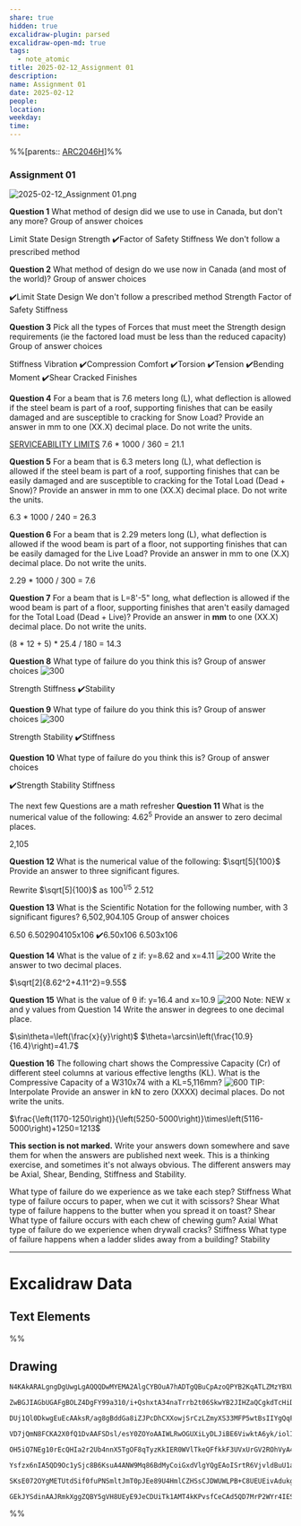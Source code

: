 ```yaml
---
share: true
hidden: true
excalidraw-plugin: parsed
excalidraw-open-md: true
tags:
  - note_atomic
title: 2025-02-12_Assignment 01
description: 
name: Assignment 01
date: 2025-02-12
people: 
location: 
weekday: 
time: 
---
```


%%[parents:: [ARC2046H](../../../../../Courses/2025/ARC2046H/index.md)]%%

### Assignment 01

![2025-02-12_Assignment 01.png](Periodic%20Notes/Atomic/2025/2025-02-12_Assignment%2001/2025-02-12_Assignment%2001.png)

**Question 1**
What method of design did we use to use in Canada, but don't any more?
Group of answer choices

Limit State Design
Strength
✔️Factor of Safety
Stiffness
We don't follow a prescribed method

**Question 2**
What method of design do we use now in Canada (and most of the world)?
Group of answer choices

✔️Limit State Design
We don't follow a prescribed method
Strength
Factor of Safety
Stiffness

**Question 3**
Pick all the types of Forces that must meet the Strength design requirements (ie the factored load must be less than the reduced capacity)
Group of answer choices

Stiffness
Vibration
✔️Compression
Comfort
✔️Torsion
✔️Tension
✔️Bending Moment
✔️Shear
Cracked Finishes

**Question 4**
For a beam that is 7.6 meters long (L), what deflection is allowed if the steel beam is part of a roof, supporting finishes that can be easily damaged and are susceptible to cracking for Snow Load?
Provide an answer in mm to one (XX.X) decimal place. Do not write the units.

[SERVICEABILITY LIMITS](Periodic%20Notes/Atomic/2025/2025-02/2025-02-12_Assignment%2001/Attachments/2025-02-12_Assignment%2001/SERVICEABILITY%20LIMITS.pdf)
7.6 * 1000 / 360 = 21.1

**Question 5**
For a beam that is 6.3 meters long (L), what deflection is allowed if the steel beam is part of a roof, supporting finishes that can be easily damaged and are susceptible to cracking for the Total Load (Dead + Snow)?
Provide an answer in mm to one (XX.X) decimal place. Do not write the units.

6.3 * 1000 / 240 = 26.3

**Question 6**
For a beam that is 2.29 meters long (L), what deflection is allowed if the wood beam is part of a floor, not supporting finishes that can be easily damaged for the Live Load?
Provide an answer in mm to one (X.X) decimal place. Do not write the units.

2.29 * 1000 / 300 = 7.6

**Question 7**
For a beam that is L=8'-5" long, what deflection is allowed if the wood beam is part of a floor, supporting finishes that aren't easily damaged for the Total Load (Dead + Live)?
Provide an answer in **mm** to one (XX.X) decimal place. Do not write the units.

(8 * 12 + 5) * 25.4 / 180 = 14.3

**Question 8**
What type of failure do you think this is?
Group of answer choices
![300](./Attachments/2025-02-12_Assignment%2001/Pasted%20image%2020250108182017.png)

Strength
Stiffness
✔️Stability

**Question 9**
What type of failure do you think this is?
Group of answer choices
![300](./Attachments/2025-02-12_Assignment%2001/Pasted%20image%2020250108182058.png)

Strength
Stability
✔️Stiffness

**Question 10**
What type of failure do you think this is?
Group of answer choices

✔️Strength
Stability
Stiffness

The next few Questions are a math refresher
**Question 11**
What is the numerical value of the following:
$4.62^5$
Provide an answer to zero decimal places.

2,105

**Question 12**
What is the numerical value of the following:
$\sqrt[5]{100}$
Provide an answer to three significant figures.

Rewrite $\sqrt[5]{100}$​ as $100^{1/5}$
2.512

**Question 13**
What is the Scientific Notation for the following number, with 3 significant figures?
6,502,904.105
Group of answer choices

6.50
6.502904105x106
✔️6.50x106
6.503x106

**Question 14**
What is the value of z if:
y=8.62 and x=4.11
![200](./Attachments/2025-02-12_Assignment%2001/Pasted%20image%2020250108182513.png)
Write the answer to two decimal places.

$\sqrt[2]{8.62^2+4.11^2}=9.55$

**Question 15**
What is the value of θ if:
y=16.4 and x=10.9
![200](./Attachments/2025-02-12_Assignment%2001/Pasted%20image%2020250108182602.png)
Note: NEW x and y values from Question 14
Write the answer in degrees to one decimal place.

$\sin\theta=\left(\frac{x}{y}\right)$
$\theta=\arcsin\left(\frac{10.9}{16.4}\right)=41.7$

**Question 16**
The following chart shows the Compressive Capacity (Cr) of different steel columns at various effective lengths (KL). What is the Compressive Capacity of a W310x74 with a KL=5,116mm?
![600](./Attachments/2025-02-12_Assignment%2001/Pasted%20image%2020250108182629.png)
TIP: Interpolate
Provide an answer in kN to zero (XXXX) decimal places. Do not write the units.

$\frac{\left(1170-1250\right)}{\left(5250-5000\right)}\times\left(5116-5000\right)+1250=1213$

**This section is not marked.**
Write your answers down somewhere and save them for when the answers are published next week. This is a thinking exercise, and sometimes it's not always obvious. The different answers may be Axial, Shear, Bending, Stiffness and Stability.

What type of failure do we experience as we take each step?
Stiffness
What type of failure occurs to paper, when we cut it with scissors?
Shear
What type of failure happens to the butter when you spread it on toast?
Shear
What type of failure occurs with each chew of chewing gum?
Axial
What type of failure do we experience when drywall cracks?
Stiffness
What type of failure happens when a ladder slides away from a building?
Stability

---

# Excalidraw Data

## Text Elements

%%

## Drawing

```compressed-json
N4KAkARALgngDgUwgLgAQQQDwMYEMA2AlgCYBOuA7hADTgQBuCpAzoQPYB2KqATLZMzYBXUtiRoIACyhQ4zZAHoFAc0JRJQgEYA6bGwC2CgF7N6hbEcK4OCtptbErHALRY8RMpWdx8Q1TdIEfARcZgRmBShcZQUebQA2bQAOGjoghH0EDihmbgBtcDBQMBKIEm4IAHlneIBFSoBHAGsGgGEAVQaAKwARdopNAGZamDYYVJLIWEQK3FJSNip+Usxu

ZwBGJIAGbUGAFgBOLZ4DgFY99a310/i+QshxtA34naTrrb2t06SkwYB2JIHZaQCgkdTcHiDQYJA57H6nHinQZHW6nYFSBCEZTSbgHRJ/eJ7HhJHik+I3RHo6zKYLcLbo5hQBZNBCtNj4NikCoAYnWCD5fImpU0uGwTWUCyEHGIbI5XIkTOszDgcyyUCFkAAZoR8PgAMqwWkSQQeDUQRnMhAAdTBkghDKZbBZBpgRvQJvK6Ml2I44VyaHp9wgbBV2

DUj1Ql0DkwgEuEcAAksR/ag8gBddGa8iZJPcDhCXXowjSrCzLZmyXS33MFP5wtBsIIYgQqF7eLrSHrdGMFjsLhoE7dpisTgAOU4Ym4f2Rg1Jg3WQKDhGYPXSUCb3CZQgQ6M0wmlAFFgplsrWC/h0UI4MRcOvm2h1tO24N4Qdrnt0UQOE08+fP2wxQ3NBNQIMJ0TgNhixyfJ7jAApJhKaMEK2WCM1g+CEMhaF4lheFEWRLZUWBEo8W0AkiRJMkKVO

VD7jQmN8FCKA2X0fQ1DvAAFSDsl/esY0ZOYoAAIWLRwOGUXiLyDLJiBE6ViwktA6yk/iolIKAAEF5kWSQQnvVBlPRGStIWChdNwfSIDmUyzSCPcKCA1AQPwMJCgAX2WYpSnKCQDySABpehSEGABxAAtJIABUwogzUtmwABNVp6AS/yzWmcR0ECbAonE2l0VWJ4eC+bQjlhc59lOP4tnnO4YwjZxZwOGF2z+NseGuEkavRUFiHBNBBiubQeD2ac/n

OH5iQ7NEg10rEcQHIa2r2Ub4nnX5TgOF8qTyzKkIER0WVlTkeQFfkkF3UVxUrGV2ROhVyA4ZVVR4zMdX1Q1MvNdlPQbQ7rVte0/stF03W+00vWEH0/TpdEQ1FcNuCjdE4yvJMU3TTNswQXMlL/JcS0K9BcHWCt92Iaszz40pG309ZrjxS5ARmmMexHfteCSIdezHCdMuKl5TmOGquyXFc10crcdyDPcpWII8MjVKmVNKK8bzvJGnzWn4kj2QY1s/

Ysfzx6nIA5QD9Oc1ySjc8B6KsuA4ANW9Mq86BdMyCoiGxdVlgYQgEAoISrtR6VjvldBuU1aOY6FCBsBEQJsgTdd9ANS1w9O87BT9hP5jVFOMmDsVQ9uuUKkVJ6VST33CnjxOC9TgAxd7Qa+j1m1zhvk9T9OnQBvq7QHLv857jI++dT6Kg7uO85rwv9AAJShyRKdhuu58bjJKlDRGHy2JD69HqAF6bzgoCb3A2PwCMuY37uT+b8+9UIIx+cPzex/0

SKsE072OYgMETUtdSif0fuPNSmltJmT0pJEe89U4HmlCZHSsCJDWUWLPB+C8UEUEivAdukg5hwDjswbACxdQAA1uCEiSNoQi1V1jxBeNcIidcyEUPwAlGhj5kja0GjcQkhE6qQCMGwAw3AvKQHoAQbcSN3LwK3kvcma9jRENICQv2EoSAvzfhCQ+2jiAGgQCQtALNICGIALJsGIAgJBuBNDBEtqBaWpRDGZzQFIiAQl2SWVIMoEUAAKDqfxqC8Ef

GEkJYSdinAAJRmkXggZQBY5gVH8UEyE9JeCDUiTk1AMT4kKPvsfCeCAd5QD7MrP2WYr4IESSWUgClJHSQ4A4pxm5SDbnRNgIgpjUBS3RK0z2aABlBmEFAL8mUpZFNKHYLoCAcrMD1K0uA1jbH2McY5K2rjICigqYwSK4j8DNJjBlae6Qcp9jNAnRkBh8EzBNirM2AEWTOJcjss2TENKXIOUcyS7lwAeToNqYIKZgC2zckAA=
```

%%

